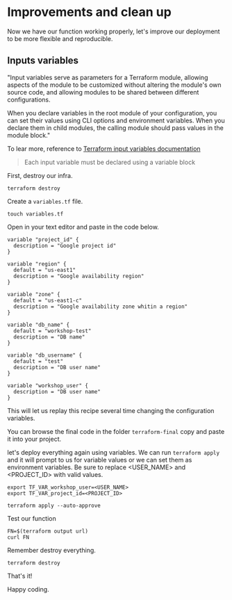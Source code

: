 # Improvements and clean up

Now we have our function working properly, let's improve our deployment to be more flexible and reproducible.

## Inputs variables

"Input variables serve as parameters for a Terraform module, allowing aspects of the module to be customized without altering the module's own source code, and allowing modules to be shared between different configurations.

When you declare variables in the root module of your configuration, you can set their values using CLI options and environment variables. When you declare them in child modules, the calling module should pass values in the module block."

To lear more, reference to [Terraform input variables documentation](https://www.terraform.io/docs/language/values/variables.html)

> Each input variable must be declared using a variable block

First, destroy our infra.

```shell
terraform destroy
```

Create a `variables.tf` file.

```shell
touch variables.tf
```

Open in your text editor and paste in the code below.

```hcl
variable "project_id" {
  description = "Google project id"
}

variable "region" {
  default = "us-east1"
  description = "Google availability region"
}

variable "zone" {
  default = "us-east1-c"
  description = "Google availability zone whitin a region"
}

variable "db_name" {
  default = "workshop-test"
  description = "DB name"
}

variable "db_username" {
  default = "test"
  description = "DB user name"
}

variable "workshop_user" {
  description = "DB user name"
}
```

This will let us replay this recipe several time changing the configuration variables.

You can browse the final code in the folder `terraform-final` copy and paste it into your project.

let's deploy everything again using variables. We can run `terraform apply` and it will prompt to us for variable values or we can set them as environment variables. Be sure to replace <USER_NAME> and <PROJECT_ID> with valid values.

```shell
export TF_VAR_workshop_user=<USER_NAME>
export TF_VAR_project_id=<PROJECT_ID>

terraform apply --auto-approve
```

Test our function

```shell
FN=$(terraform output url)
curl FN
```

Remember destroy everything.

```shell
terraform destroy
```

That's it!

Happy coding.